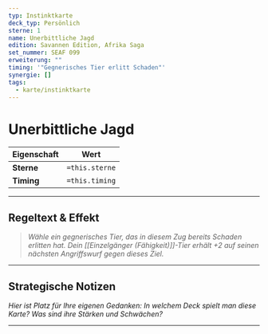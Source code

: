 ```yaml
---
typ: Instinktkarte
deck_typ: Persönlich
sterne: 1
name: Unerbittliche Jagd
edition: Savannen Edition, Afrika Saga
set_nummer: SEAF 099
erweiterung: ""
timing: '"Gegnerisches Tier erlitt Schaden"'
synergie: []
tags:
  - karte/instinktkarte
---
```


# Unerbittliche Jagd

| Eigenschaft | Wert |
|---|---|
| **Sterne** | `=this.sterne` |
| **Timing** | `=this.timing` |

---
## Regeltext & Effekt

> *Wähle ein gegnerisches Tier, das in diesem Zug bereits Schaden erlitten hat. Dein [[Einzelgänger (Fähigkeit)]]-Tier erhält +2 auf seinen nächsten Angriffswurf gegen dieses Ziel.*

---
## Strategische Notizen

*Hier ist Platz für Ihre eigenen Gedanken: In welchem Deck spielt man diese Karte? Was sind ihre Stärken und Schwächen?*

---
